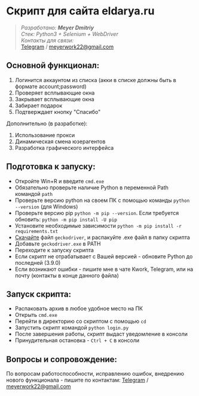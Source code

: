 Скрипт для сайта eldarya.ru
=====================
> *Разработано: **Meyer Dmitriy*** <br />
> *Стек: Python3 + Selenium + WebDriver* <br />
> *Контакты для связи:* <br />
> [Telegram](https://t.me/meyerwork) / meyerwork22@gmail.com
>

Основной функционал:
-----------------------------------

1. Логинится аккаунтом из списка 
   (акки в списке должны быть в формате account;password)
2. Проверяет всплывающие окна
3. Закрывает всплывающие окна
4. Забирает подарок
5. Подтверждает кнопку "Спасибо"

Дополнительно (в разработке):
1. Использование прокси
2. Динамическая смена юзерагентов
3. Разработка графического интерфейса

Подготовка к запуску:
-----------------------------------
+ Откройте Win+R и введите `cmd.exe`
+ Обязательно проверьте наличие Python в переменной Path командой `path`
+ Проверьте версию python на своем ПК с помощью команды `python --version` (для Windows)
+ Проверьте версию pip `python -m pip --version`. Если требуется обновить: `python -m pip install -U pip`
+ Установите необходимые зависимости `python -m pip install -r requirements.txt`
+ [Скачайте](https://github.com/mozilla/geckodriver/releases/) файл `geckodriver`, и распакуйте .exe файл в папку скрипта
+ Добавьте `geckodriver.exe` в PATH
+ Переходите к запуску скрипта
+ Если скрипт не отрабатывает с Вашей версией - обновите Python до последней (3.9.0)
+ Если возникают ошибки - пишите мне в чате Kwork, Telegram, или на почту (контакты в конце данного файла)

Запуск скрипта:
-----------------------------------
+ Распаковать архив в любое удобное место на ПК
+ Открыть `cmd.exe`
+ Перейти в директорию со скриптом c помощью `cd`
+ Запустить скрипт командой `python login.py`
+ После завершения работы, скрипт выдаст уведомление в консоли
+ Принудительная остановка - `Ctrl + C` в консоли


Вопросы и сопровождение:
-----------------------------------
По вопросам работоспособности, исправлению ошибок, внедрению нового функционала - пишите по контактам:
[Telegram](https://t.me/meyerwork) / meyerwork22@gmail.com